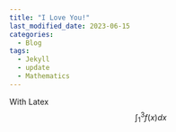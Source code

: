 ```yaml
---
title: "I Love You!"
last_modified_date: 2023-06-15
categories:
  - Blog
tags:
  - Jekyll
  - update
  - Mathematics
---
```


With Latex $$\int_{1}^{3} f\left(x\right) dx$$